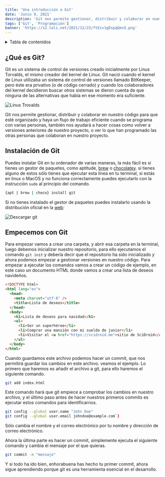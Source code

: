 ```yaml
---
title: 'Una introducción a Git'
date: 'Junio 9, 2021'
description: 'Git nos permite gestionar, distribuir y colaborar en nuestro código para que esté organizado y haya un flujo de trabajo eficiente al programar con varias personas, también nos ayudará a hacer cosas como volver a versiones anteriores de nuestro proyecto.'
tags: ['Git', 'Programación']
banner: 'https://s2.loli.net/2021/12/23/ftEzv1gDspqQmcU.png'
---
```


<details> 
  <summary>Tabla de contenidos</summary>
  
  [[toc]]
</details>

## ¿Qué es Git?

Git es un sistema de control de versiones creado inicialmente por Linus Torvalds, el mismo creador del kernel de Linux. Git nació cuando el kernel de Linux utilizaba un sistema de control de versiones llamado BitKeeper, pero éste era privativo (o de código cerrado) y cuando los colaboradores del kernel decidieron buscar otros sistemas se dieron cuenta de que ninguna de las alternativas que había en ese momento era suficiente.

![Linus Trovalds](https://dev-to-uploads.s3.amazonaws.com/uploads/articles/2kulqu1vmzdkaj6h11ua.jpg)

Git nos permite gestionar, distribuir y colaborar en nuestro código para que esté organizado y haya un flujo de trabajo eficiente cuando se programa con varias personas, también nos ayudará a hacer cosas como volver a versiones anteriores de nuestro proyecto, o ver lo que han programado las otras personas que colaboran en nuestro proyecto.

## Instalación de Git

Puedes instalar Git en tu ordenador de varias maneras, la más fácil es si tienes un gestor de paquetes, como aptitude, [brew](https://brew.sh/) o [chocolatey](https://chocolatey.org/).
si tienes alguno de estos sólo tienes que ejecutar esta línea en tu terminal, si estás en linux o MacOS y no funciona correctamente puedes ejecutarlo con la instrucción `sudo` al principio del comando.

```bash
{apt | brew | choco} install git
```

Si no tienes instalado el gestor de paquetes puedes instalarlo usando la distribución oficial en la [web](https://git-scm.com/):

![Descargar git](https://s2.loli.net/2021/12/23/mdMEAuhbl2PwWfn.png)

## Empecemos con Git

Para empezar vamos a crear una carpeta, y abrir esa carpeta en la terminal, luego debemos inicializar nuestro repositorio, para ello ejecutamos el comando `git init` y debería decir que el repositorio ha sido inicializado y ahora podemos empezar a gestionar versiones en nuestro código.
Para empezar a ejecutar los comandos vamos a crear un código de ejemplo, en este caso un documento HTML donde vamos a crear una lista de deseos navideños.

```html
<!DOCTYPE html>
<html lang="es">
  <head>
    <meta charset="utf-8" />
    <title>Lista de deseos</title>
  </head>
  <body>
    <h1>Lista de deseos para navidad</h1>
    <ul>
      <li>Ser un superhéroe</li>
      <li>Comprar una mansión con mi sueldo de junior</li>
      <li>Visitar el <a href="https://scidroid.me">sitio de SciDroid</a></li>
    </ul>
  </body>
</html>
```

Cuando guardamos este archivo podemos hacer un commit, que nos permitirá guardar los cambios en este archivo. veamos el ejemplo.
Lo primero que haremos es añadir el archivo a git, para ello haremos el siguiente comando.

```bash
git add index.html
```

Este comando hará que git empiece a comprobar los cambios en nuestro archivo, y el último paso antes de hacer nuestros primeros commits es ejecutar estos comandos para identificarnos.

```bash
git config --global user.name "John Doe"
git config --global user.email johndoe@example.com`}
```

Sólo cambia el nombre y el correo electrónico por tu nombre y dirección de correo electrónico.

Ahora la última parte es hacer un commit, simplemente ejecuta el siguiente comando y cambia el mensaje por el que quieras.

```bash
git commit -m "mensaje"
```

Y si todo ha ido bien, enhorabuena has hecho tu primer commit, ahora sigue aprendiendo porque git es una herramienta esencial en el desarrollo.
